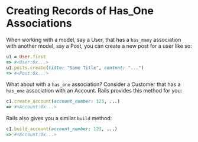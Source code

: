 # Creating Records of Has_One Associations

When working with a model, say a User, that has a `has_many` association
with another model, say a Post, you can create a new post for a user like
so:

```ruby
u1 = User.first
=> #<User:0x...>
u1.posts.create(title: "Some Title", content: "...")
=> #<Post:0x...>
```

What about with a `has_one` association? Consider a Customer that has a
`has_one` association with an Account. Rails provides this method for you:

```ruby
c1.create_account(account_number: 123, ...)
=> #<Account:0x...>
```

Rails also gives you a similar `build` method:

```ruby
c1.build_account(account_number: 123, ...)
=> #<Account:0x...>
```
